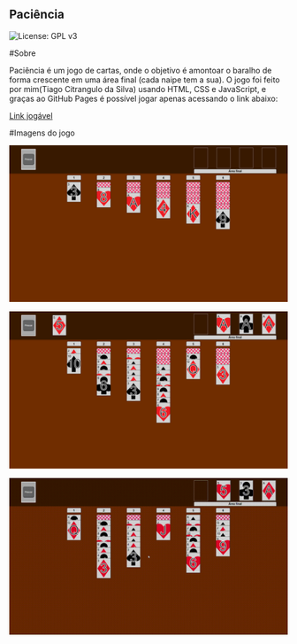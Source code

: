 ## Paciência

![License: GPL v3](https://img.shields.io/badge/License-GPLv3-blue.svg)

#Sobre

Paciência é um jogo de cartas, onde o objetivo é amontoar o baralho de forma crescente em uma área final (cada naipe tem a sua). O jogo foi feito por mim(Tiago Citrangulo da Silva) usando HTML, CSS e JavaScript, e graças ao GitHub Pages é possível jogar apenas acessando o link abaixo:

[Link jogável](https://tiagocitrangulodasilva.github.io/Paciencia)

#Imagens do jogo

![Início do jogo](https://github.com/TiagoCitranguloDaSilva/assets/blob/main/Paciencia/InicioJogo.png?raw=true)

![Meio do jogo](https://github.com/TiagoCitranguloDaSilva/assets/blob/main/Paciencia/MeioJogo.png?raw=true)

![Vídeo do jogo](https://github.com/TiagoCitranguloDaSilva/assets/blob/main/Paciencia/Jogando.gif?raw=true)


